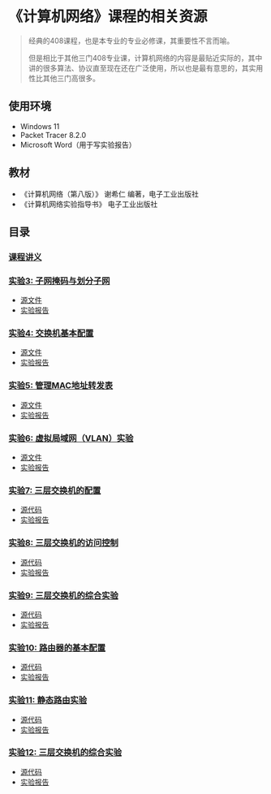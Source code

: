 # 《计算机网络》课程的相关资源
> 经典的408课程，也是本专业的专业必修课，其重要性不言而喻。
> 
> 但是相比于其他三门408专业课，计算机网络的内容是最贴近实际的，其中讲的很多算法、协议直至现在还在广泛使用，所以也是最有意思的，其实用性比其他三门高很多。
## 使用环境
* Windows 11
* Packet Tracer 8.2.0
* Microsoft Word（用于写实验报告）
## 教材
* 《计算机网络（第八版）》 谢希仁 编著，电子工业出版社
* 《计算机网络实验指导书》 电子工业出版社
## 目录
### [课程讲义](https://github.com/wangjin0818/Computer_Network_2023/)
### [实验3: 子网掩码与划分子网](./实验3)
* [源文件](./实验3/exp3.pkt)
* [实验报告](./实验3/Report.pdf)
### [实验4: 交换机基本配置](./实验4)
* [源文件](./实验4/exp4.pkt)
* [实验报告](./实验4/Report.pdf)
### [实验5: 管理MAC地址转发表](./实验5)
* [源文件](./实验5/exp5.pkt)
* [实验报告](./实验5/Report.pdf)
### [实验6: 虚拟局域网（VLAN）实验](./实验6)
* [源文件](./实验6/exp6.pkt)
* [实验报告](./实验6/Report.pdf)
### [实验7: 三层交换机的配置](./实验7)
* [源代码](./实验7/exp7.pkt)
* [实验报告](./Report7-9.pdf)
### [实验8: 三层交换机的访问控制](./实验8)
* [源代码](./实验8/exp8.pkt)
* [实验报告](./Report7-9.pdf)
### [实验9: 三层交换机的综合实验](./实验9)
* [源代码](./实验9/exp9.pkt)
* [实验报告](./Report7-9.pdf)
### [实验10: 路由器的基本配置](./实验10)
* [源代码](./实验10/exp10.pkt)
* [实验报告](./Report10-12.pdf)
### [实验11: 静态路由实验](./实验11)
* [源代码](./实验11/exp11.pkt)
* [实验报告](./Report10-12.pdf)
### [实验12: 三层交换机的综合实验](./实验12)
* [源代码](./实验12/exp12.pkt)
* [实验报告](./Report10-12.pdf)